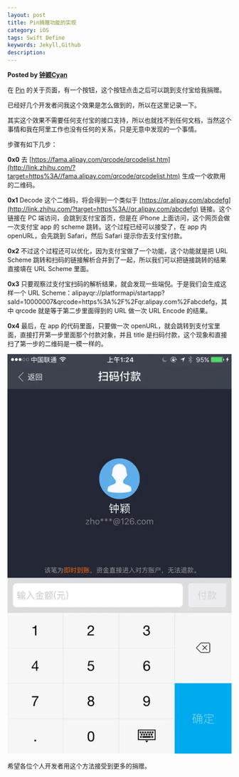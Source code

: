 ```yaml
---  
layout: post  
title: Pin捐赠功能的实现  
category: iOS  
tags: Swift Define  
keywords: Jekyll,Github  
description: 
---  
```


__Posted by [钟颖Cyan](https://zhuanlan.zhihu.com/p/20615916?refer=cocoanotes)__  

在 [Pin](http://link.zhihu.com/?target=https%3A//itunes.apple.com/cn/app/id1039643846) 的关于页面，有一个按钮，这个按钮点击之后可以跳到支付宝给我捐赠。  

已经好几个开发者问我这个效果是怎么做到的，所以在这里记录一下。  

其实这个效果不需要任何支付宝的接口支持，所以也就找不到任何文档，当然这个事情和我在阿里工作也没有任何的关系，只是无意中发现的一个事情。  

步骤有如下几步：  

**0x0** 去 [https://fama.alipay.com/qrcode/qrcodelist.htm](http://link.zhihu.com/?target=https%3A//fama.alipay.com/qrcode/qrcodelist.htm) 生成一个收款用的二维码。  

**0x1** Decode 这个二维码，将会得到一个类似于 [https://qr.alipay.com/abcdefg](http://link.zhihu.com/?target=https%3A//qr.alipay.com/abcdefg) 链接。这个链接在 PC 端访问，会跳到支付宝首页，但是在 iPhone 上面访问，这个网页会做一次支付宝 app 的 scheme 跳转。这个过程已经可以接受了，在 app 内 openURL，会先跳到 Safari，然后 Safari 提示你去支付宝付款。  

**0x2** 不过这个过程还可以优化，因为支付宝做了一个功能，这个功能就是把 URL Scheme 跳转和扫码的链接解析合并到了一起，所以我们可以把链接跳转的结果直接填在 URL Scheme 里面。  

**0x3** 只要观察过支付宝扫码的解析结果，就会发现一些端倪。于是我们会生成这样一个 URL Scheme：alipayqr://platformapi/startapp?saId=10000007&qrcode=https%3A%2F%2Fqr.alipay.com%2Fabcdefg，其中 qrcode 就是等于第二步里面得到的 URL 做一次 URL Encode 的结果。  

**0x4** 最后，在 app 的代码里面，只要做一次 openURL，就会跳转到支付宝里面，直接打开第一步里面那个付款对象，并且 title 是扫码付款，这个现象和直接扫了第一步的二维码是一模一样的。  

![](/assets/postAssets/2017/918e4e86c636594508e3a5bf14f0a7b4_b.webp)  

希望各位个人开发者用这个方法接受到更多的捐赠。  

